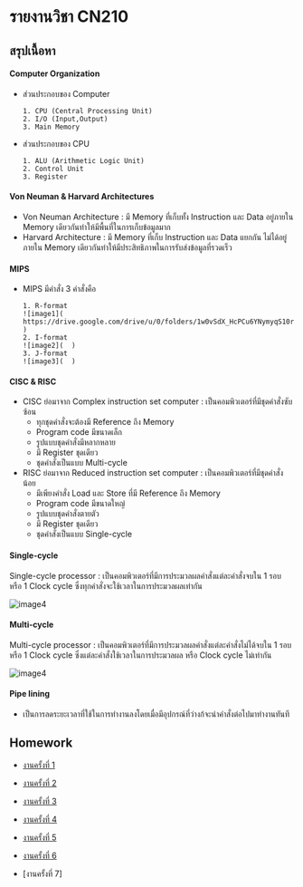 # รายงานวิชา CN210

## สรุปเนื้อหา


#### Computer Organization
   - ส่วนประกอบของ Computer 
     ~~~~ 
     1. CPU (Central Processing Unit) 
     2. I/O (Input,Output) 
     3. Main Memory
     ~~~~ 
   - ส่วนประกอบของ CPU      
     ~~~
     1. ALU (Arithmetic Logic Unit) 
     2. Control Unit 
     3. Register
     ~~~
#### Von Neuman & Harvard Architectures
   - Von Neuman Architecture : มี Memory ที่เก็บทั้ง Instruction และ Data อยู่ภายใน Memory เดียวกันทำให้มีพื้นที่ในการเก็บข้อมูลมาก
   - Harvard Architecture    : มี Memory ที่เก็บ Instruction และ Data แยกกัน ไม่ได้อยู่ภายใน Memory เดียวกันทำให้มีประสิทธิภาพในการรับส่งข้อมูลที่รวดเร็ว
   
#### MIPS 
  - MIPS มีคำสั่ง 3 คำสั่งคือ
     ~~~
     1. R-format
     ![image1]( https://drive.google.com/drive/u/0/folders/1w0vSdX_HcPCu6YNymyqS10r3wl_KZTS2 )
     2. I-format
     ![image2](  )
     3. J-format
     ![image3](  )
     ~~~

#### CISC & RISC
  - CISC ย่อมาจาก Complex instruction set computer : เป็นคอมพิวเตอร์ที่มีชุดคำสั่งซับซ้อน
      * ทุกชุดคำสั่งจะต้องมี Reference ถึง Memory
      * Program code มีขนาดเล็ก
      * รูปแบบชุดคำสั่งมีหลากหลาย
      * มี Register ชุดเดียว
      * ชุดคำสั่งเป็นแบบ Multi-cycle
   - RISC ย่อมาจาก Reduced instruction set computer : เป็นคอมพิวเตอร์ที่มีชุดคำสั่งน้อย
      * มีเพียงคำสั่ง Load และ Store ที่มี Reference ถึง Memory
      * Program code มีขนาดใหญ่
      * รูปแบบชุดคำสั่งตายตัว
      * มี Register ชุดเดียว
      * ชุดคำสั่งเป็นแบบ Single-cycle

#### Single-cycle
   Single-cycle processor : เป็นคอมพิวเตอร์ที่มีการประมวลผลคำสั่งแต่ละคำสั่งจบใน 1 รอบ หรือ 1 Clock cycle ซึ่งทุกคำสั่งจะใช้เวลาในการประมวลผลเท่ากัน
    
![image4](  )

#### Multi-cycle
   Multi-cycle processor  : เป็นคอมพิวเตอร์ที่มีการประมวลผลคำสั่งแต่ละคำสั่งไม่ได้จบใน 1 รอบ หรือ 1 Clock cycle ซึ่งแต่ละคำสั่งใช้เวลาในการประมวลผล หรือ Clock cycle ไม่เท่ากัน 
   
![image4](  )

#### Pipe lining
 - เป็นการลดระยะเวลาที่ใช้ในการทำงานลงโดยเมื่อมีอุปกรณ์ที่ว่างก้จะนำคำสั่งต่อไปมาทำงานทันที

## Homework
* [งานครั้งที่ 1](https://drive.google.com/open?id=1JahkkOSXNiXsl_ZzBNgzGbNgR5M7mhUK)

* [งานครั้งที่ 2](https://drive.google.com/file/d/1EP2tqjhE2Gw8tjX2D7x8oRSfundzdQIQ/view?usp=drivesdk)

* [งานครั้งที่ 3](https://youtu.be/K4fZwQTjtdc)
  
* [งานครั้งที่ 4](https://youtu.be/c3uKJYdjnJM)

* [งานครั้งที่ 5](https://youtu.be/gJ6TK7mZDMQ)

* [งานครั้งที่ 6](https://youtu.be/xfQPSRIEDAk)

* [งานครั้งที่ 7]

